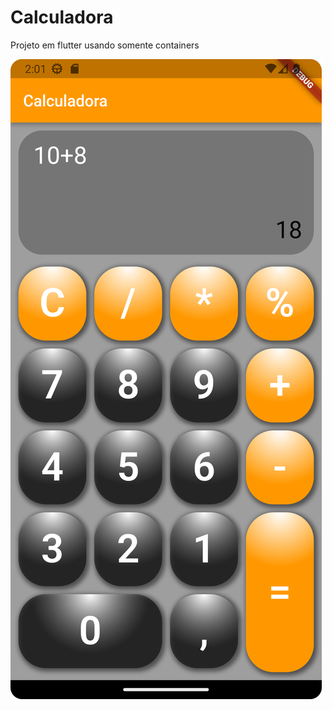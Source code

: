 # Calculadora

Projeto em flutter usando somente containers

<img src="https://github.com/algorsk/Calculator/blob/main/img/img-app.png"/>
